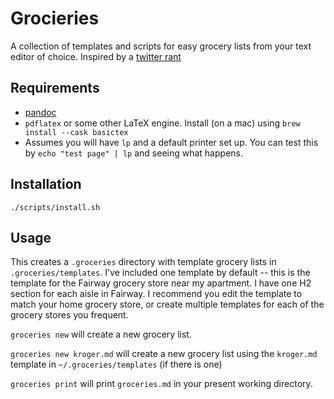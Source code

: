 # Grocieries

A collection of templates and scripts for easy grocery lists from your text editor of choice.
Inspired by a [twitter rant](https://twitter.com/agoX/status/1482132235729969154)

## Requirements

- [pandoc](https://pandoc.org/)
- `pdflatex` or some other LaTeX engine. Install (on a mac) using `brew install --cask basictex`
- Assumes you will have `lp` and a default printer set up. You can test this by `echo "test page" | lp` and seeing what happens.

## Installation

`./scripts/install.sh`

## Usage

This creates a `.groceries` directory with template grocery lists in `.groceries/templates`. 
I've included one template by default -- this is the template for the Fairway grocery store near my apartment. 
I have one H2 section for each aisle in Fairway. 
I recommend you edit the template to match your home grocery store, or create multiple templates for each of the grocery stores you frequent.

`groceries new` will create a new grocery list.

`groceries new kroger.md` will create a new grocery list using the `kroger.md` template in `~/.groceries/templates` (if there is one)

`groceries print` will print `groceries.md` in your present working directory.
